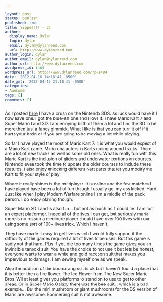 ```yaml
---

layout: post
status: publish
published: true
title: Yippee!!! - 3D
author:
  display_name: Dylan
  login: dylan
  email: dylan@dylanreed.com
  url: http://www.dylanreed.com
author_login: dylan
author_email: dylan@dylanreed.com
author_url: http://www.dylanreed.com
wordpress_id: 1484
wordpress_url: http://www.dylanreed.com/?p=1484
date: '2012-04-16 14:18:41 -0500'
date_gmt: '2012-04-16 21:18:41 -0500'
categories:
- Awesome
tags: []
comments: []
---
```


As I posted [here][1] I have a crush on the Nintendo 3DS. As luck would have it I now have one. I got the blue-ish one and I love it. I have Mario Kart 7 and Super Mario Land 3D. I am enjoying both of them a lot and find the 3D to be more then just a fancy gimmick. What I like is that you can turn it off if it hurts your brain or if you are going to be moving a lot while playing.

   [1]: http://www.dylanreed.com/2011/03/30/nostalgic-target-adventures/

So far I have played the most of Mario Kart 7. It is what you would expect of a Mario Kart game. Mario characters in Karts racing around tracks. There are a lot of new tracks as well as some old ones. What is really fun with this Mario Kart is the inclusion of gliders and underwater portions on courses. Nintendo even took the time to update the older courses to include these features. I also enjoy unlocking different Kart parts that let you modify the Kart to fit your style of play.

Where it really shines is the multiplayer. It is online and the few matches I have played have been a lot of fun though I usually get my ass kicked. Hard. Just like when I play Modern Warfare online I am a middle of the pack person. I do enjoy playing though.

Super Mario 3D Land is also fun... but not as much as it could be. I am not an expert platformer. I need all of the lives I can get, but seriously mario there is no reason a mediocre player should have over 100 lives with out using some sort of 100+ lives trick. Which I haven't.

They have made it easy to get lives which I would fully support if the difficulty of the games required a lot of lives to be used. But this game is sadly not that hard. Plus if you die too many times the game gives you an invincible tanooki suit. You have the choice to not use it but lets be honest, everyone wants to wear a white and gold raccoon suit that makes you impervious to damage. I am sewing myself one as we speak.

Also the addition of the boomarang suit is ok but I haven't found a place that it is better then a fire flower. The Ice Flower from The New Super Mario Bros. Wii at least gives you platforms to stand on to use to get to other areas. Or in Super Mario Galaxy there was the bee suit... which is a bad exemple... But the mini mushroom or giant mushrooms for the DS version of Mario are awesome.  Boomerang suit is not awesome.

 

 
